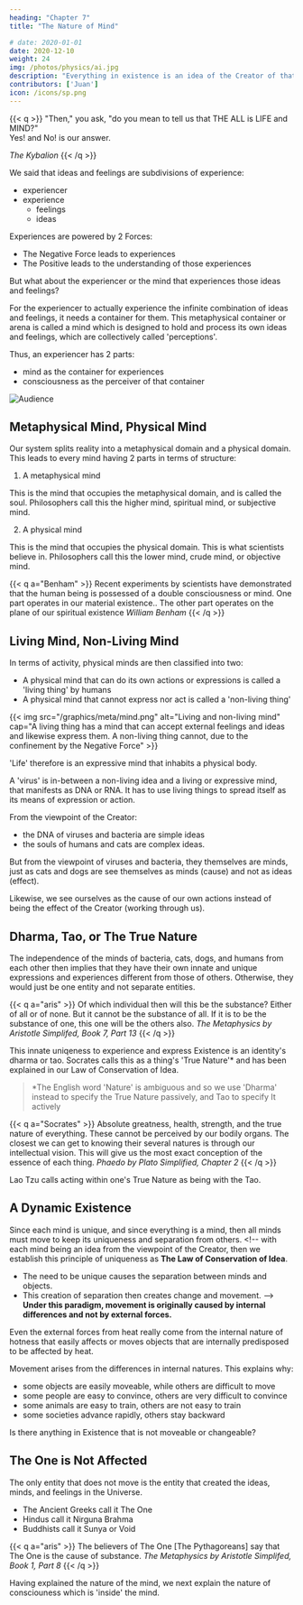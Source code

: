 ```yaml
---
heading: "Chapter 7"
title: "The Nature of Mind"

# date: 2020-01-01
date: 2020-12-10
weight: 24
img: /photos/physics/ai.jpg
description: "Everything in existence is an idea of the Creator of that existence"
contributors: ['Juan']
icon: /icons/sp.png
---
```



{{< q >}}
"Then," you ask, "do you mean to tell us that THE ALL is LIFE and MIND?" 
<br/>
Yes! and No! is our answer.

<cite>The Kybalion</cite>
{{< /q >}}



We said that ideas and feelings are subdivisions of experience:

- experiencer
- experience
  - feelings 
  - ideas

Experiences are powered by 2 Forces:
- The Negative Force leads to experiences
- The Positive leads to the understanding of those experiences

But what about the experiencer or the mind that experiences those ideas and feelings? 

<!-- So far, the matrix of existence has two aspects:
- metaphysical
- physical

The contents of this matrix are only:
- experiencer
- experience (as ideas and feelings) -->

For the experiencer to actually experience the infinite combination of ideas and feelings, it needs a container for them. This metaphysical container or arena is called a mind which is designed to hold and process its own ideas and feelings, which are collectively called 'perceptions'.

Thus, an experiencer has 2 parts:
- mind as the container for experiences
- consciousness as the perceiver of that container

<!-- Instead of using conscio -->

![Audience](https://sorasystem.sirv.com/photos/audience.jpg)


## Metaphysical Mind, Physical Mind

Our system splits reality into a metaphysical domain and a physical domain. This leads to every mind having 2 parts in terms of structure:

1. A metaphysical mind

This is the mind that occupies the metaphysical domain, and is called the soul. Philosophers call this the higher mind, spiritual mind, or subjective mind.

2. A physical mind 

This is the mind that occupies the physical domain. This is what scientists believe in. Philosophers call this the lower mind, crude mind, or objective mind.


{{< q a="Benham" >}}
Recent experiments by scientists have demonstrated that the human being is possessed of a double consciousness or mind. One part operates in our material existence.. The other part operates on the plane of our spiritual existence
<cite>William Benham</cite>
{{< /q >}}



## Living Mind, Non-Living Mind

In terms of activity, physical minds are then classified into two:

- A physical mind that can do its own actions or expressions is called a 'living thing' by humans
- A physical mind that cannot express nor act is called a 'non-living thing'

{{< img src="/graphics/meta/mind.png" alt="Living and non-living mind" cap="A living thing has a mind that can accept external feelings and ideas and likewise express them. A non-living thing cannot, due to the confinement by the Negative Force" >}}


'Life' therefore is an expressive mind that inhabits a physical body. <!-- A 'soul', then, is such a mind that exists independent of a body.  -->

A 'virus' is in-between a non-living idea and a living or expressive mind, that manifests as DNA or RNA. It has to use living things to spread itself as its means of expression or action.

From the viewpoint of the Creator:
- the DNA of viruses and bacteria are simple ideas
- the souls of humans and cats are complex ideas.

But from the viewpoint of viruses and bacteria, they themselves are minds, just as cats and dogs are see themselves as minds (cause) and not as ideas (effect). 

Likewise, we see ourselves as the cause of our own actions instead of being the effect of the Creator (working through us).


## Dharma, Tao, or The True Nature

The independence of the minds of bacteria, cats, dogs, and humans from each other then implies that they have their own innate and unique expressions and experiences different from those of others. Otherwise, they would just be one entity and not separate entities. 

{{< q a="aris" >}}
Of which individual then will this be the substance?  Either of all or of none. But it cannot be the substance of all. If it is to be the substance of one, this one will be the others also.
<cite>The Metaphysics by Aristotle Simplifed, Book 7, Part 13</cite>
{{< /q >}}


This innate uniqeness to experience and express Existence is an identity's dharma or tao. Socrates calls this <!-- innate need and design --> as a thing's 'True Nature'* and has been explained in our Law of Conservation of Idea. 

> *The English word 'Nature' is ambiguous and so we use 'Dharma' instead to specify the True Nature passively, and Tao to specify It actively  


{{< q a="Socrates" >}}
Absolute greatness, health, strength, and the true nature of everything. These cannot be perceived by our bodily organs. The closest we can get to knowing their several natures is through our intellectual vision. This will give us the most exact conception of the  essence of each thing.
<cite>Phaedo by Plato Simplified, Chapter 2</cite>
{{< /q >}}

Lao Tzu calls acting within one's True Nature as being with the Tao. 



## A Dynamic Existence

Since each mind is unique, and since everything is a mind, then all minds must move to keep its uniqueness and separation from others. <!-- with each mind being an idea from the viewpoint of the Creator, then we establish this principle of uniqueness as **The Law of Conservation of Idea**.
- The need to be unique causes the separation between minds and objects.
- This creation of separation then creates change and movement.    --> **Under this paradigm, movement is originally caused by internal differences and not by external forces.** 

Even the external forces from heat really come from the internal nature of hotness that easily affects or moves objects that are internally predisposed to be affected by heat. 

Movement arises from the differences in internal natures. This explains why:
- some objects are easily moveable, while others are difficult to move
- some people are easy to convince, others are very difficult to convince
- some animals are easy to train, others are not easy to train
- some societies advance rapidly, others stay backward

Is there anything in Existence that is not moveable or changeable?


## The One is Not Affected

The only entity that does not move is the entity that created the ideas, minds, and feelings in the Universe.
- The Ancient Greeks call it The One
- Hindus call it Nirguna Brahma
- Buddhists call it Sunya or Void

{{< q a="aris" >}}
The believers of The One [The Pythagoreans] say that The One is the cause of substance. 
<cite>The Metaphysics by Aristotle Simplifed, Book 1, Part 8</cite>
{{< /q >}}


Having explained the nature of the mind, we next explain the nature of consciouness which is 'inside' the mind. 

<!-- In the next post, we will explain the difference between The One, as The Absolute, and The Creator, as The Supreme Entity. -->


<!--  Morality is Always Relative -->

<!-- Good and evil then is how this need is protected or destroyed. Thus, morality, or the perception of good and bad, depends on two things:

- the nature of object
- the nature of the experiencers of the object 

This is why morality is always relative and changing. One society might feel that it is moral to be liberal, while another will feel that liberality is immoral and that conservatism is moral.  -->




<!-- In Tantra Yoga, the Supreme Entity merely exists alone, without space nor time. Since a thing exists only if it is perceived, then as an absolute entity, the Supreme Entity technically did not exist and did not have value because It was alone.

To solve this problem, It made perceivers of Itself from Itself (since there was nothing else). In other words, It split Itself into infinite entities, both conscious and unconscious.

The original substance of these entities is called Shiva and the force that splits it up is called Shakti. The original form is called Nirguna Brahma and the resultant form is called Saguna Brahma or the entire observable universe and multiverses.

Since existence was created for the Creator and not the ‘createes’ then by default all existing entities feel an urge to know the Creator. The deepest and most lasting happiness is achieved when it is related to the Creator. This is generally called spirituality. The process for achieving this happiness is called yoga, which aims to unify the createe (soul) with the Creator (pure consciousness). The exact state of union is called samadhi. -->

<!-- Since everything in existence is from the ideas of the Creator of existence, then dharma and morals can be properly attributed to It. -->


<!-- Ideas are static metaphysical objects carved out of the infinity of possible objects. Instead of mass, ideas use probability and all ideas have an equal probability. Even consciousness is an idea. It is its starting point in the physical dimension that makes the difference. For example, if Covid started in Antartica then it would be an insignificant idea. If a galaxy started in an energy-less part of the universe, then it would be insignificant as well. So the idea that supports Covid is its RNA, just as the idea supporting a galaxy is its supermassive black hole and there is no need for dark matter and that's why they will never find it no matter how many MIT or Berkley geniuses they throw at it. -->


<!-- Our solution to differences in moral standards is to get as many feelings as possible and then get the lowest-common-denominator-feeling that can serve as the base of a universal moral system. 
 -->